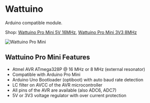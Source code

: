 # Wattuino
Arduino compatible module.

Shop:
[Wattuino Pro Mini 5V 16MHz](http://www.watterott.com/en/Wattuino-pro-mini-5V-16MHz), 
[Wattuino Pro Mini 3V3 8MHz](http://www.watterott.com/en/Wattuino-pro-mini-3V3-8MHz)

![Wattuino Pro Mini](https://raw.github.com/watterott/wattuino/master/img/wattuino_pro_mini.jpg)


## Wattuino Pro Mini Features
* Atmel AVR ATmega328P @ 16 MHz or 8 MHz (external resonator)
* Compatible with Arduino Pro Mini
* Arduino Uno Bootloader (optiboot) with auto baud rate detection
* LC filter on AVCC of the AVR microcontroller
* All pins of the AVR are available (also ADC6, ADC7)
* 5V or 3V3 voltage regulator with over current protection
